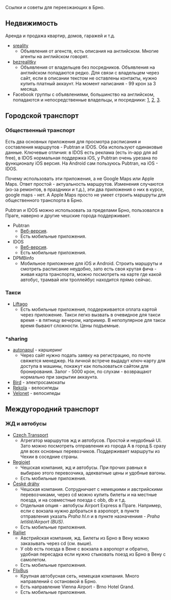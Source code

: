 Ссылки и советы для переезжающих в Брно. 

## Недвижимость
Аренда и продажа квартир, домов, гаражей и т.д. 

* [sreality](https://www.sreality.cz)
  * Объявления от агенств, есть описания на английском. Многие агенты на английском говорят. 
* [bezrealitky](https://www.bezrealitky.cz)
  * Объявления от владельцев без посредников. Объявления на английском попадаются редко. Для связи с владельцем через сайт, если в описании текстом не оставлены контакты, нужно купить платный аккаунт. На момент написания - 99 крон за 3 месяца. 
* Facebook группы с объявлениями, большинство на английском, попадаются и непосредственные владельцы, и посредники: [1](https://www.facebook.com/groups/flattorentinrno), [2](https://www.facebook.com/groups/271595216265053), [3](https://www.facebook.com/groups/MultilingualFlatsInBrno). 

## Городской транспорт
### Общественный транспорт
Есть два основных приложения для просмотра расписания и составления маршрутов - Pubtran и IDOS. Оба используют одинаковые данные. Ключевые отличия: в IDOS есть реклама (есть in-app для ad free), в IDOS нормальная поддержка iOS, у Pubtran очень урезана по функционалу iOS версия. На Android сам пользуюсь Pubtran, на iOS - IDOS. 

Почему использовать эти приложения, а не Google Maps или Apple Maps. Ответ простой - актуальность маршрутов. Изменения случаются (из-за ремонтов, в праздники и т.д.), эти два приложения о них в курсе, google maps - нет. А Apple Maps просто не умеет строить маршруты для общественного транспорта в Брно. 

Pubtran и IDOS можно использовать за пределами Брно, пользовался в Праге, наверно и другие чешские города поддерживает. 

* Pubtran
  * [Веб-версия](https://www.seznam.cz/jizdnirady/).
  * Есть мобильные приложения. 
* IDOS
  * [Веб-версия](https://jizdnirady.idnes.cz).
  * Есть мобильные приложения. 
* DPMBinfo
  * Мобильное приложение для iOS и Android. Строить маршруты и смотреть расписание неудобно, зато есть своя крутая фича - живая карта транспорта, можно посмотреть на карте где какой автобус, трамвай или троллейбус находится прямо сейчас. 

### Такси
* [Liftago](https://www.liftago.com/)
  * Есть мобильные приложения, поддерживается оплата картой через приложение. Такси легко вызвать в очевидное для такси время - в пятницу вечером, например. В непопулярное для такси время бывают сложности. Цены подъемные. 
 
### \*sharing
* [autonapul](https://www.autonapul.cz/en/) - каршеринг
  * Через сайт нужно подать заявку на регистрацию, по почте свяжется менеджер. На личной встрече выдадут ключ-карту для доступа в машины, покажут как пользоваться сайтом для бронирования. Залог - 5000 крон, по слухам - возвращают нормально при закрытии аккаунта. 
* [Bird](https://www.bird.co) - электросамокаты
* [Rekola](https://www.rekola.cz/en/) - велосипеды
* [Velonet](https://en.brno.velonet.cz/) - велосипеды

## Междугородний транспорт
### ЖД и автобусы 
* [Czech Transport](https://czech-transport.com)
  * Агрегатор маршрутов жд и автобусов. Простой и неудобный UI. Зато можно посмотреть отправления из города А в город Б  сразу для всех основных перевозчиков. Поддерживает маршруты из Чехии в соседние страны. 
* [Regiojet](https://www.regiojet.com/) 
  * Чешская компания, жд и автобусы. При прочих равных я выбираю этого перевозчика, адекватные цены и удобные вагоны. 
  * Есть мобильные приложения. 
* [České dráhy](https://www.cd.cz/en/default.htm)
  * Чешская компания. Сотрудничает с немецкими и австрийскими перевозчиками, через cd можно купить билеты и на местные поезда, и на совместные поезда с obb, db и т.д.
  * Отдельная опция - автобусы Airport Express в Праге. Например, если с вокзала нужно добраться в аэропорт, в пункте отправления указать *Praha hl.n* и в пункте назначениия - *Praha letiště/Airport (BUS)*.  
  * Есть мобильные приложения. 
* [Railjet](https://tickets.oebb.at/en)
  * Австрийская компания, жд. Билеты из Брно в Вену можно заказывать через cd (см. выше). 
  * У obb есть поезда в Вене с вокзала в аэропорт и обратно, удобная пересадка если нужно стыковать поезд из Брно в Вену с самолетом.
  * Есть мобильные приложения. 
* [FlixBus](https://global.flixbus.com/)
  * Крупная автобусная сеть, немецкая компания. Много направлений с остановкой в Брно.
  * Есть направление Vienna Airport - Brno Hotel Grand. 
  * Есть мобильные приложения. 
